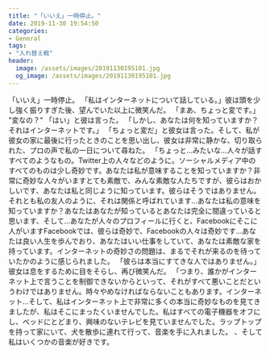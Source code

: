 ```yaml
---
title: "「いいえ」一時停止。"
date: 2019-11-30 19:54:50
categories:
- General
tags:
- "入れ替え戦"
header:
  image: /assets/images/20191130195101.jpg
  og_image: /assets/images/20191130195101.jpg
---
```


「いいえ」一時停止。 「私はインターネットについて話している。」彼は頭を少し強く振りすぎた後、望んでいた以上に微笑んだ。 「まあ、ちょっと変です。」 &quot;変なの？&quot; 「はい」と彼は言った。 「しかし、あなたは何を知っていますか？それはインターネットです。」 「ちょっと変だ」と彼女は言った。そして、私が彼女の家に最後に行ったときのことを思い出し、彼女は非常に静かな、切り取られた、プロの声で私の一日について尋ねた。 「ちょっと…みたいな…人々が話すすべてのようなもの。Twitter上の人々などのように。ソーシャルメディア中のすべてのものは少し奇妙です。あなたは私が意味することを知っていますか？非常に奇妙な人々がいますとても素敵で、みんな素敵な人たちですが、彼らはおかしいです、あなたは私と同じように知っています。彼らはそうではありません。それとも私の友人のように、それは関係と呼ばれています...あなたは私の意味を知っていますか？あなたはあなたが知っているとあなたは完全に間違っていると思います、そして...あなたが人々のプロフィールに行くと、Facebookにそこに人がいますFacebookでは、彼らは奇妙で、Facebookの人々は奇妙です...あなたは良い人生を歩んでおり、あなたはいい仕事をしていて、あなたは素敵な家を持っています。インターネットの奇妙さの問題は、まるでそれが来るのを待っていたかのように感じられました。 「彼らは本当にすてきな人ではありません。」彼女は息をするために目をそらし、再び微笑んだ。 「つまり、誰かがインターネット上で言うことを制御できないからといって、それがすべて悪いことだというわけではありません。時々やめなければならないこともあります。インターネット…そして、私はインターネット上で非常に多くの本当に奇妙なものを見てきましたが、私はそこにまったくいませんでした。私はすべての電子機器をオフにし、ベッドにとどまり、興味のないテレビを見ていませんでした。ラップトップを持って家にいて、犬を散歩に連れて行って、音楽を手に入れました。 、そして私はいくつかの音楽が好きです。

